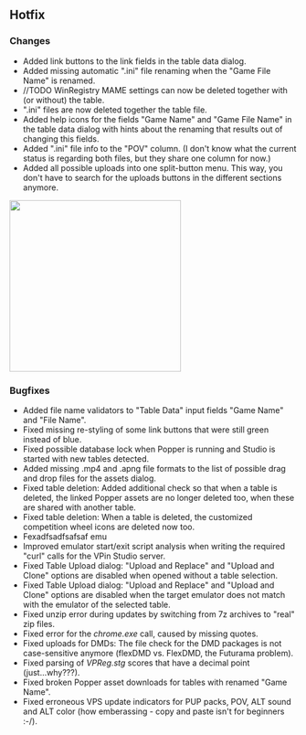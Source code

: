 ## Hotfix

### Changes

- Added link buttons to the link fields in the table data dialog.
- Added missing automatic ".ini" file renaming when the "Game File Name" is renamed.
- //TODO WinRegistry MAME settings can now be deleted together with (or without) the table.
- ".ini" files are now deleted together the table file.
- Added help icons for the fields "Game Name" and "Game File Name" in the table data dialog with hints about the renaming that results out of changing this fields.
- Added ".ini" file info to the "POV" column. (I don't know what the current status is regarding both files, but they share one column for now.) 
- Added all possible uploads into one split-button menu. This way, you don't have to search for the uploads buttons in the different sections anymore.

<img src="https://raw.githubusercontent.com/syd711/vpin-studio/main/documentation/tables/upload-buttons.png" width="300" />


### Bugfixes

- Added file name validators to "Table Data" input fields "Game Name" and "File Name".
- Fixed missing re-styling of some link buttons that were still green instead of blue.
- Fixed possible database lock when Popper is running and Studio is started with new tables detected.
- Added missing .mp4 and .apng file formats to the list of possible drag and drop files for the assets dialog.
- Fixed table deletion: Added additional check so that when a table is deleted, the linked Popper assets are no longer deleted too, when these are shared with another table.
- Fixed table deletion: When a table is deleted, the customized competition wheel icons are deleted now too.
- Fexadfsadfsafsaf emu
- Improved emulator start/exit script analysis when writing the required "curl" calls for the VPin Studio server.
- Fixed Table Upload dialog: "Upload and Replace" and "Upload and Clone" options are disabled when opened without a table selection.
- Fixed Table Upload dialog: "Upload and Replace" and "Upload and Clone" options are disabled when the target emulator does not match with the emulator of the selected table.
- Fixed unzip error during updates by switching from 7z archives to "real" zip files.
- Fixed error for the _chrome.exe_ call, caused by missing quotes. 
- Fixed uploads for DMDs: The file check for the DMD packages is not case-sensitive anymore (flexDMD vs. FlexDMD, the Futurama problem).
- Fixed parsing of _VPReg.stg_ scores that have a decimal point (just...why???).
- Fixed broken Popper asset downloads for tables with renamed "Game Name".
- Fixed erroneous VPS update indicators for PUP packs, POV, ALT sound and ALT color (how emberassing - copy and paste isn't for beginners :-/).
